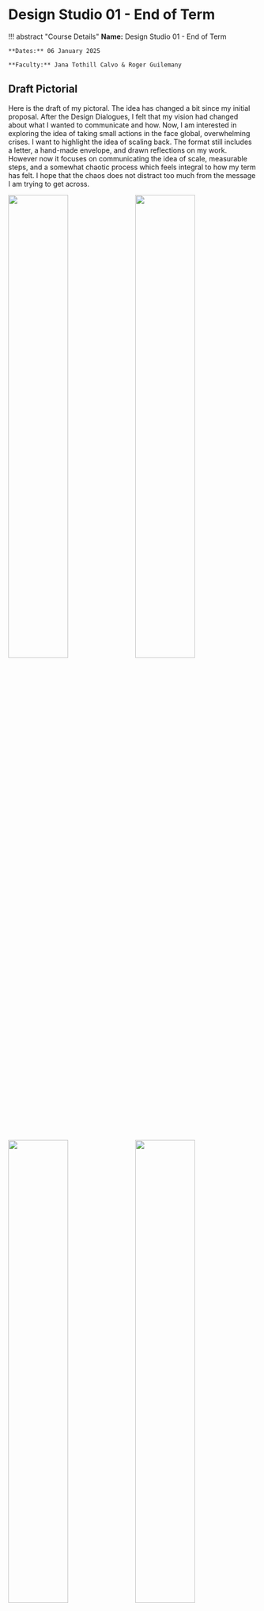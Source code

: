 # Design Studio 01 - End of Term

!!! abstract "Course Details"
    **Name:** Design Studio 01 - End of Term

    **Dates:** 06 January 2025 

    **Faculty:** Jana Tothill Calvo & Roger Guilemany

## Draft Pictorial 

Here is the draft of my pictoral. The idea has changed a bit since my initial proposal. After the Design Dialogues, I felt that my vision had changed about what I wanted to communicate and how. Now, I am interested in exploring the idea of taking small actions in the face global, overwhelming crises. I want to highlight the idea of scaling back. The format still includes a letter,  a hand-made envelope, and drawn reflections on my work. However now it focuses on communicating the idea of scale, measurable steps, and a somewhat chaotic process which feels integral to how my term has felt. I hope that the chaos does not distract too much from the message I am trying to get across. 

<!-- Slideshow container -->
<div class="slideshow-container">

  <!-- Full-width images with number and caption text -->
  <div class="mySlides fade">
    <img src="../../../images/term1/designstudio/endOfTerm/IMG_5035.jpeg" style="width:49%">
    <img src="../../../images/term1/designstudio/endOfTerm/IMG_5036.jpeg" style="float:right;width:49%">
  </div>

  <div class="mySlides fade">
    <img src="../../../images/term1/designstudio/endOfTerm/IMG_5037.jpeg" style="width:49%">
    <img src="../../../images/term1/designstudio/endOfTerm/IMG_5038.jpeg" style="float:right;width:49%">
  </div>

  <div class="mySlides fade">
    <img src="../../../images/term1/designstudio/endOfTerm/IMG_5039.jpeg" style="width:49%">
    <img src="../../../images/term1/designstudio/endOfTerm/IMG_5040.jpeg" style="float:right;width:49%">
  </div>

  <div class="mySlides fade">
    <img src="../../../images/term1/designstudio/endOfTerm/IMG_5041.jpeg" style="width:49%">
    <img src="../../../images/term1/designstudio/endOfTerm/IMG_5042.jpeg" style="float:right;width:49%">
  </div>


  <!-- Next and previous buttons -->
  <a class="prev" onclick="plusSlides(-1)">&#10094;</a>
  <a class="next" onclick="plusSlides(1)">&#10095;</a>
</div>

<!-- The dots/circles -->
<div style="text-align:center">
  <span class="dot" onclick="currentSlide(1)"></span>
  <span class="dot" onclick="currentSlide(2)"></span>
  <span class="dot" onclick="currentSlide(3)"></span>
  <span class="dot" onclick="currentSlide(4)"></span>
</div>

### The text of the letter:

Dear Reader, 																				

I hope you are doing well and not thinking too much about the current state of affairs. Here’s the thing, we live in a world in crisis, which is overwhelming and scary. There is a global climate emergency perpetrated by over-consumption, over-production, and massive amounts of waste, all driven by the a constant drive for more. This crisis on its own would be enough to make anyone lose hope, but it has fueled and is fueled by other crises like global conflicts, resource and economic inequality, loss of local community support, and a collective focus on simultaneously numbing ourselves to the suffering while constantly being bombarded with information specifically chosen by algorithms to keep us in a state of panic, fear, and division. So, all that said, dear reader, to combat this, let’s try to focus on ourselves and our small impacts, shall we? 

What pieces of our lives can we pour energy into to make life better? What actions can we take to foster kindness and support in our communities? The world is big, too big to address all of it, so what can we do to have a local impact? What can we do to fight back against algorithms and corporations telling us what to desire, how to feel, and what to think? 

Amidst all these overwhelming questions, my head is spinning and I am getting stuck. So, to combat that, I have attempted to take small, tentative steps towards testing my impact. Contained in this envelope is what I have tried so far. These are my attempts at responding in minute, measured, investigative ways to the crises while maintaining most of my sanity. It is a mess, like my feelings about this work. Perhaps it could also serve, dear reader, as a guide for your own reflection and practice, if you choose to take up the mantel. 

So, dear reader, I hope this letter finds you well and maybe, just for a moment, you will pause, step back, and examine your own choices. Maybe, just for a moment, you will really actively choose care, for yourself, your community, for our world. At least that is my hope. 

All the best, 

Lucretia Field 

## Images from Term 

### Object's Intervention 

The resulting images from the intervention asking people what object they value show a really fun moment in the course. Additionally, this was a moment where I finally engaged with the larger community outside of our direct classroom, which is something I want to do more of going forward. 

![Objects Intervention](../../images/term1/designstudio/endOfTerm/drawings.jpg)

### Phone Charger 

This photo shows an important lesson I learned this term: sometimes the simplest answer really can work. It is probably a better use of time to exhaust the possibility that the simple solution won't work before committing to a more complex one. I made a whole elaborate system to attach a wireless charger to my phone case when it wouldn't charge correctly from the port. However, to make it able to charge correctly, all I had to do was carefully and thoroughly clean the charge port. I had tried before embarking on the wireless charger plan, but I hadn't tried hard enough. So, keep things simple I guess is the most useful lesson to have learned. 

![Objects Intervention](../../images/term1/designstudio/endOfTerm/vaccuum.jpg)

### Phone Habits 

Not using my phone or laptop for over 24 hours was a really interesting experiment to do in this term. Part of me was surprised by how easy it was to do and how nice to felt to disconnect, another part of me knows that I likely won't do it the same way again because it required significant changes to my routine that, while refreshing, would complicate my normal life significantly if I made it a habit. However, maybe going forward in the next term, I will try it again or at least in small doses. 

![No Phone](../../images/term1/designstudio/noPhone/IMG_4625.PNG) 

### Clothing Mending 

I did a few different mending projects this term, from my own jeans, to a few pieces of clothing for my classmates, to a moment where I did my best to teach someone else the techniques I know to alter clothes. This photo shows me teaching mending, which I hope to do more of in the next terms, even as I continue to mend clothing for myself and others. 

![Mending](../../images/term1/designstudio/endOfTerm/mending.jpeg)


### Design Dialogue Bows 

These bows represent another moment of potentially misguided effort. I committed to making these bows as a visual hook for my presentation at the Design Dialogue and as a symbolic statement about consumerism. Ironically, I made way too many: about 80 bows when only 20 were actually used during the Dialogue. Additionally, it was pointed out to me during the event that I had turned paper that could theoretically be recycled, into non-recyclable junk, which was exactly what I was trying to reduce. So, while I had fun making the bows and they did serve as a conversation starter, perhaps next time it would be useful to take a step back before committing to making quite so many and doing just a little too much when a simpler solution probably would have been more elegant anyway. 

![Bows](../../images/term1/designstudio/endOfTerm/bows.jpg)

## Design Space Progression 

### First Design Space 
![Design Space 01](../../images/term1/designstudio/DesignSpaceOverview_01.png)

### Pydigital Design Space  
![Design Space 01](../../images/term1/designstudio/DesignSpaceOverview_03.jpeg)

### Simplified Digital Design Space for Design Dialogue 
![Design Space 01](../../images/term1/designstudio/DesignSpaceOverview_06.png)


<!-- ## Reflections from Design Dialogue 

I think somewhere along the way, I lost my direction again. I think I got caught up in the deadline of the design dialogue and the exhaustion from so much energy spent thinking as part of this program. Somewhere in the past few months between sort of finding direction and now, I lost it again. 

At the design dialogue, I was challenged to explain why I had the display I had. The bows that I had made served very little purpose in the long run and the challenge I received was "why?" but with the followup question of, you made something that was recyclable into something that is not recyclable, so what was your reason? There has to have been a strong reason why I did this then. Unfortunately, I wasn't able to give one, because I had gotten wrapped up (pun not intended) in the concept I had started down, without necessarily knowing what the why was. 

So, I think going forward, I have to figure out how to find my stronger reasons, to have stronger convictions, even if I might be wrong, but be able to explain them at least. 

I need to dig deeper into my first person perspective and stop trying to lecture. This design dialogue became too much about conversations - but I wasn't even recording those conversations very well, so, how do I change that for the future? Should all the conversations be recorded and I'll have to go back through them by hand, or is there a different thing I want to get out of these dialogues? Perhaps the path I have been on is not the right one. It helps to know that now, I guess. 

But what does the next term look like now? Do I build a community, if so, how? If I am thinking of going back to the US after this program, then what is the value of building a community here? 

So, with those questions still unanswered, what are the skills I want to learn next term? 

I want to use certain fabrication tools more: 

    - CNC - learn to make bigger things - more solid things. Will need to have a reason why, or I can just make things to learn the skills 
    - Lasercut - want to learn to develop quicker and try things more quickly and modularly 
    - How the superlab runs, I want to engage more with the people who run it and learn what things they need to do. Learn how a maker space works 

Things I want to do in general: 

    - Experiment with biomaterials - ask Salvador maybe 
    - Grow plants - can we do garden things on the roof or at Valldaura - automation, can I actually use the 'Grow Organic' project experience somehow? 
    - Kombucha - with Kevin 
    - Spirulina - with Kevin?
    - Cashew cheese - with Kevin? 
    - Make a fume extractor for the classroom from an old fan in the machine paradox box 


People I want to engage with more: 
    - Fab Lab people 
        - Josep and Dani 
        - Julia and Jessica 
        - Fab City people - I want to understand this 
    - People from other programs 
        - Atticus at Valldaura 
        - Salvador in AI 



Things in general, look into existing systems and things that work, see if there are ways to learn those, use those, 'scale' them although not necessarily in a capitalistic way 

Okay, some less happy thoughts: 

Am I just too much of a follower to be good at this? 
Are my own convictions or values or ideas too nebulous? When I am trying to figure these things out, do I get too committed to a single idea because it feels real in the moment, but then I don't examine things.
Why would I make a community here if I'm just going to move? But can I afford not to? 
Do I have too much trouble following through with plans to be in charge of something like this? 


So, where am I now? 
Still annoyed about consumerism, but what right do I have to tell anyone else what to do when I'm on a high horse of superiority. Also, I'm coming from a place of privilege and while I may recognize it, I haven't done much to learn about others or give context to the questions I still have. 
In general, I still have so many questions, too many to follow up on or with. 

So, from a first person perspective, what am I interested in? 

    - I want to know what happens when we switch algorithms 
        - prototype by switching with someone you actually know - physically switch phones or youtube accounts?
        - as you use someone else's algorithm, you would be changing theirs, potentially, depending on how it works 
        - just playing certain videos on the same wifi can influence what videos get shown too - how can we play with that? 
        - but the real crux is how do you get to switch with someone hwo you don't already overlap with?
        - is there a way to see the algorithms? 

    - What data does google actually have on me, or any other big company for that matter? 
        - look into ways to get that information 
        - Why? = because it feels scary, it feels like I want to be able to wrap my head around what corporations actually know about me 
        - How are the manipulating me? And everyone else?

    - How do we actually verify things? 
        - I think this is something I have been thinking about for a while, how do we know what gets recycled or composted or anything else? 
        - How do we know our data is being used, that we're being manipulated? 

    Maybe it's less about increasing friction and more about increasing transparency and understanding? 

    - show what the impact of your Amazon purchase will actually be somehow or your query on ChatGPT or why you are being shown a specific video. What if it is less about making it harder to buy new, but instead is about making it easier to know what you are buying. Digital material passports... but here's the thing, I don't want to write code, I don't want to mess with blockchain, I want to make things with my hands, sew, sculpt, create in those ways. So... once again, I am back to where I have always been. Wanting to make changes in ways that I don't know how to and don't want to really. BLAH! ugh! 

    
 -->